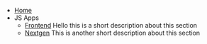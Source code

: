 <!-- _navbar.md -->

* [Home](/)
* JS Apps
  * [Frontend](js_apps/frontend)
  Hello this is a short description about this section
  * [Nextgen](js_apps/nextgen)
  This is another short description about this section